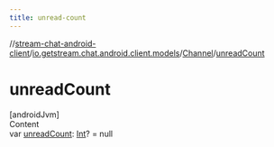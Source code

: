 ```yaml
---
title: unread-count
---
```

//[stream-chat-android-client](../../../index.md)/[io.getstream.chat.android.client.models](../index.md)/[Channel](index.md)/[unreadCount](unreadCount.md)



# unreadCount  
[androidJvm]  
Content  
var [unreadCount](unreadCount.md): [Int](https://kotlinlang.org/api/latest/jvm/stdlib/kotlin/-int/index.html)? = null  




